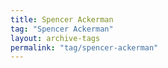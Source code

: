 ```yaml
---
title: Spencer Ackerman
tag: "Spencer Ackerman"
layout: archive-tags
permalink: "tag/spencer-ackerman"
---
```

